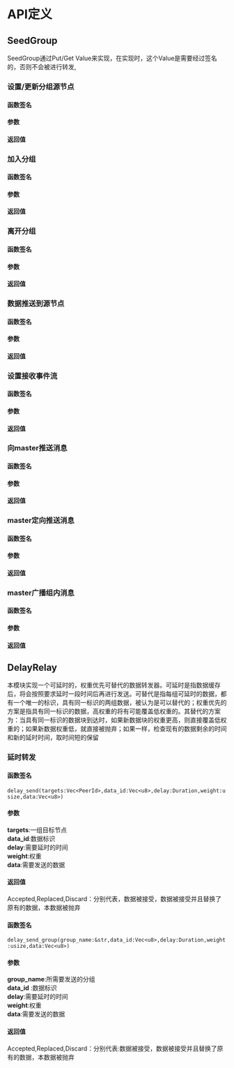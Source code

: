 # API定义

## SeedGroup
SeedGroup通过Put/Get Value来实现，在实现时，这个Value是需要经过签名的，否则不会被进行转发,
### 设置/更新分组源节点
#### 函数签名
#### 参数
#### 返回值

### 加入分组
#### 函数签名
#### 参数
#### 返回值

### 离开分组
#### 函数签名
#### 参数
#### 返回值

### 数据推送到源节点
#### 函数签名
#### 参数
#### 返回值

### 设置接收事件流
#### 函数签名
#### 参数
#### 返回值

### 向master推送消息
#### 函数签名
#### 参数
#### 返回值

### master定向推送消息
#### 函数签名
#### 参数
#### 返回值

### master广播组内消息
#### 函数签名
#### 参数
#### 返回值

## DelayRelay
本模块实现一个可延时的，权重优先可替代的数据转发器。可延时是指数据缓存后，将会按照要求延时一段时间后再进行发送。可替代是指每组可延时的数据，都有一个唯一的标识，具有同一标识的两组数据，被认为是可以替代的；权重优先的方案是指具有同一标识的数据，高权重的将有可能覆盖低权重的。其替代的方案为：当具有同一标识的数据块到达时，如果新数据块的权重更高，则直接覆盖低权重的；如果新数据权重低，就直接被抛弃；如果一样，检查现有的数据剩余的时间和新的延时时间，取时间短的保留

### 延时转发
#### 函数签名
`delay_send(targets:Vec<PeerId>,data_id:Vec<u8>,delay:Duration,weight:usize,data:Vec<u8>)`
#### 参数
   **targets**:一组目标节点  
   **data_id**:数据标识  
   **delay**:需要延时的时间  
   **weight**:权重  
   **data**:需要发送的数据  
#### 返回值
   Accepted,Replaced,Discard：分别代表，数据被接受，数据被接受并且替换了原有的数据，本数据被抛弃

#### 函数签名
`delay_send_group(group_name:&str,data_id:Vec<u8>,delay:Duration,weight:usize,data:Vec<u8>)`
#### 参数
   **group_name**:所需要发送的分组  
   **data_id** :数据标识  
   **delay**:需要延时的时间  
   **weight**:权重  
   **data**:需要发送的数据  
#### 返回值
   Accepted,Replaced,Discard：分别代表:数据被接受，数据被接受并且替换了原有的数据，本数据被抛弃
